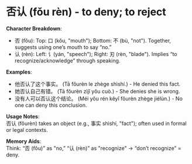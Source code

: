 # **否认 (fǒu rèn) - to deny; to reject**

**Character Breakdown**:  
- 否 (fǒu): Top: 口 (kǒu, "mouth"); Bottom: 不 (bù, "not"). Together, suggests using one’s mouth to say “no.”  
- 认 (rèn): Left: 讠(yán, "speech"); Right: 刃 (rèn, "blade"). Implies “to recognize/acknowledge” through speaking.

**Examples**:  
- 他否认了这个事实。 (Tā fǒurèn le zhège shìshí.) - He denied this fact.  
- 她否认自己有错。 (Tā fǒurèn zìjǐ yǒu cuò.) - She denies she is wrong.  
- 没有人可以否认这个结论。 (Méi yǒu rén kěyǐ fǒurèn zhège jiélùn.) - No one can deny this conclusion.

**Usage Notes**:  
否认 (fǒurèn) takes an object (e.g., 事实 shìshí, "fact"); often used in formal or legal contexts.

**Memory Aids**:  
Think: “否 (fǒu)” as "no,” “认 (rèn)” as "recognize" → “don’t recognize” = deny.